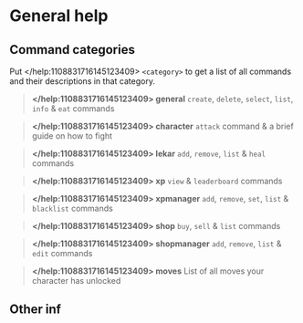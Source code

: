 # General help

## Command categories

Put </help:1108831716145123409> `<category>` to get a list of all commands and their descriptions in that category.

> **</help:1108831716145123409> general**
  `create`, `delete`, `select`, `list`, `info` & `eat` commands

> **</help:1108831716145123409> character**
> `attack` command & a brief guide on how to fight

> **</help:1108831716145123409> lekar**
> `add`, `remove`, `list` & `heal` commands

> **</help:1108831716145123409> xp**
> `view` & `leaderboard` commands

> **</help:1108831716145123409> xpmanager**
> `add`, `remove`, `set`, `list` & `blacklist` commands

> **</help:1108831716145123409> shop** 
> `buy`, `sell` & `list` commands

> **</help:1108831716145123409> shopmanager**
> `add`, `remove`, `list` & `edit` commands

> **</help:1108831716145123409> moves**
> List of all moves your character has unlocked

## Other inf    
